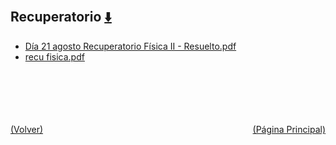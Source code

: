 
<html>
<body>
<h2>Recuperatorio <a href="https://downgit.github.io/#/home?url=https://github.com/Apuntes-FIUBA/Apuntes-Electronica/tree/main/82 - Física/8202 - Fisica II/Examenes/Parciales/Recuperatorio" style="font-size:20px">  ⬇️ </a></h2>
<ul>
    <li><a href="Día 21 agosto Recuperatorio Física II - Resuelto.pdf">Día 21 agosto Recuperatorio Física II - Resuelto.pdf</a></li>
    <li><a href="recu fisica.pdf">recu fisica.pdf</a></li>
</ul>
</body>
</html>









<br><br><br><br><br><a href="../" style="float: left">(Volver)</a> <a href="https://apuntes-fiuba.github.io/Apuntes-Electronica" style="float: right">(Página Principal)</a>
